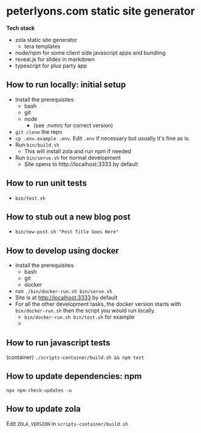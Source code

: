 # peterlyons.com static site generator

**Tech stack**

- zola static site generator
  - tera templates
- node/npm for some client side javascript apps and bundling
- reveal.js for slides in markdown
- typescript for plus party app

## How to run locally: initial setup

- Install the prerequisites
  - bash
  - git
  - node
    - (see .nvmrc for correct version)
- `git clone` the repo
- `cp .env.example .env`. Edit `.env` if necessary but usually it's fine as is.
- Run `bin/build.sh`
  - This will install zola and run npm if needed
- Run `bin/serve.sh` for normal development
  - Site opens to http://localhost:3333 by default

## How to run unit tests

- `bin/test.sh`

## How to stub out a new blog post

- `bin/new-post.sh "Post Title Goes Here"`

## How to develop using docker

- Install the prerequisites
  - bash
  - git
  - docker
- run `./bin/docker-run.sh bin/serve.sh`
- Site is at [http://localhost:3333]() by default
- For all the other development tasks, the docker version starts with `bin/docker-run.sh` then the script you would run locally.
  - `bin/docker-run.sh bin/test.sh` for example
  - 
## How to run javascript tests

(container) `./scripts-container/build.sh && npm test`

## How to update dependencies: npm

`npx npm-check-updates -u`

## How to update zola

Edit `ZOLA_VERSION` in `scripts-container/build.sh`
